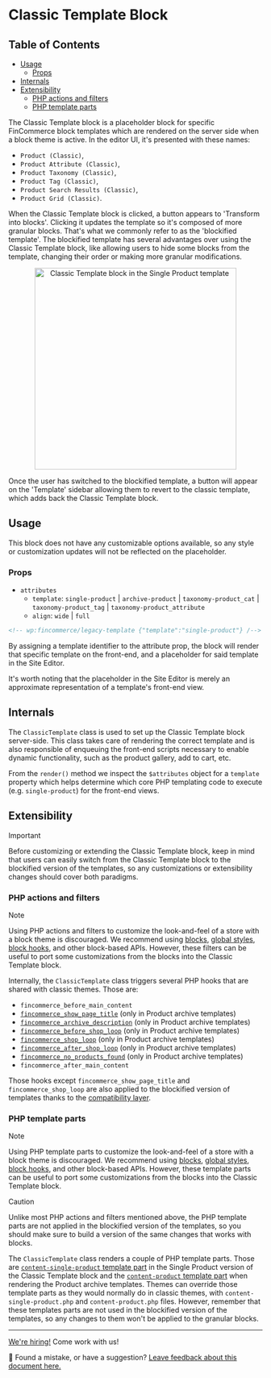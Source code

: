 # Classic Template Block <!-- omit in toc -->

## Table of Contents <!-- omit in toc -->

-   [Usage](#usage)
    -   [Props](#props)
-   [Internals](#internals)
-   [Extensibility](#extensibility)
    -   [PHP actions and filters](#php-actions-and-filters)
    -   [PHP template parts](#php-template-parts)

The Classic Template block is a placeholder block for specific FinCommerce block templates which are rendered on the server side when a block theme is active. In the editor UI, it's presented with these names:

- `Product (Classic)`,
- `Product Attribute (Classic)`,
- `Product Taxonomy (Classic)`,
- `Product Tag (Classic)`,
- `Product Search Results (Classic)`,
- `Product Grid (Classic)`.

When the Classic Template block is clicked, a button appears to 'Transform into blocks'. Clicking it updates the template so it's composed of more granular blocks. That's what we commonly refer to as the 'blockified template'. The blockified template has several advantages over using the Classic Template block, like allowing users to hide some blocks from the template, changing their order or making more granular modifications.

<p align="center"><!-- markdownlint-disable-line no-inline-html -->
  <img src="https://github.com/dieselfox1/fincommerce/assets/3616980/c996d4e8-8839-4542-b6a3-9f01627c482d" alt="Classic Template block in the Single Product template" width="400"/><!-- markdownlint-disable-line no-inline-html -->
</p><!-- markdownlint-disable-line no-inline-html -->

Once the user has switched to the blockified template, a button will appear on the 'Template' sidebar allowing them to revert to the classic template, which adds back the Classic Template block.

## Usage

This block does not have any customizable options available, so any style or customization updates will not be reflected on the placeholder.

### Props

-   `attributes`
    -   `template`: `single-product` | `archive-product` | `taxonomy-product_cat` | `taxonomy-product_tag` | `taxonomy-product_attribute`
    -   `align`: `wide` | `full`

```html
<!-- wp:fincommerce/legacy-template {"template":"single-product"} /-->
```

By assigning a template identifier to the attribute prop, the block will render that specific template on the front-end, and a placeholder for said template in the Site Editor.

It's worth noting that the placeholder in the Site Editor is merely an approximate representation of a template's front-end view.

## Internals

The `ClassicTemplate` class is used to set up the Classic Template block server-side. This class takes care of rendering the correct template and is also responsible of enqueuing the front-end scripts necessary to enable dynamic functionality, such as the product gallery, add to cart, etc.

From the `render()` method we inspect the `$attributes` object for a `template` property which helps determine which core PHP templating code to execute (e.g. `single-product`) for the front-end views.

## Extensibility

> [!IMPORTANT]
> Before customizing or extending the Classic Template block, keep in mind that users can easily switch from the Classic Template block to the blockified version of the templates, so any customizations or extensibility changes should cover both paradigms.

### PHP actions and filters

> [!NOTE]
> Using PHP actions and filters to customize the look-and-feel of a store with a block theme is discouraged. We recommend using [blocks](https://developer.wordpress.org/block-editor/), [global styles](https://developer.wordpress.org/themes/global-settings-and-styles/), [block hooks](https://make.wordpress.org/core/2023/10/15/introducing-block-hooks-for-dynamic-blocks/), and other block-based APIs. However, these filters can be useful to port some customizations from the blocks into the Classic Template block.

Internally, the `ClassicTemplate` class triggers several PHP hooks that are shared with classic themes. Those are:

- `fincommerce_before_main_content`
- [`fincommerce_show_page_title`](https://github.com/dieselfox1/fincommerce/blob/f040e3acf7df9420a09d37b84358ac7d2e03b8a3/plugins/fincommerce/src/Blocks/BlockTypes/ClassicTemplate.php#L264) (only in Product archive templates)
- [`fincommerce_archive_description`](https://github.com/dieselfox1/fincommerce/blob/f040e3acf7df9420a09d37b84358ac7d2e03b8a3/plugins/fincommerce/src/Blocks/BlockTypes/ClassicTemplate.php#L281) (only in Product archive templates)
- [`fincommerce_before_shop_loop`](https://github.com/dieselfox1/fincommerce/blob/f040e3acf7df9420a09d37b84358ac7d2e03b8a3/plugins/fincommerce/src/Blocks/BlockTypes/ClassicTemplate.php#L296) (only in Product archive templates)
- [`fincommerce_shop_loop`](https://github.com/dieselfox1/fincommerce/blob/f040e3acf7df9420a09d37b84358ac7d2e03b8a3/plugins/fincommerce/src/Blocks/BlockTypes/ClassicTemplate.php#L309) (only in Product archive templates)
- [`fincommerce_after_shop_loop`](https://github.com/dieselfox1/fincommerce/blob/f040e3acf7df9420a09d37b84358ac7d2e03b8a3/plugins/fincommerce/src/Blocks/BlockTypes/ClassicTemplate.php#L324) (only in Product archive templates)
- [`fincommerce_no_products_found`](https://github.com/dieselfox1/fincommerce/blob/f040e3acf7df9420a09d37b84358ac7d2e03b8a3/plugins/fincommerce/src/Blocks/BlockTypes/ClassicTemplate.php#L333) (only in Product archive templates)
- `fincommerce_after_main_content`

Those hooks except `fincommerce_show_page_title` and `fincommerce_shop_loop` are also applied to the blockified version of templates thanks to the [compatibility layer](../../../../docs/internal-developers/blockified-templates/compatibility-layer.md).

### PHP template parts

> [!NOTE]
> Using PHP template parts to customize the look-and-feel of a store with a block theme is discouraged. We recommend using [blocks](https://developer.wordpress.org/block-editor/), [global styles](https://developer.wordpress.org/themes/global-settings-and-styles/), [block hooks](https://make.wordpress.org/core/2023/10/15/introducing-block-hooks-for-dynamic-blocks/), and other block-based APIs. However, these template parts can be useful to port some customizations from the blocks into the Classic Template block.

> [!CAUTION]
> Unlike most PHP actions and filters mentioned above, the PHP template parts are not applied in the blockified version of the templates, so you should make sure to build a version of the same changes that works with blocks.

The `ClassicTemplate` class renders a couple of PHP template parts. Those are [`content-single-product` template part](https://github.com/dieselfox1/fincommerce/blob/f040e3acf7df9420a09d37b84358ac7d2e03b8a3/plugins/fincommerce/src/Blocks/BlockTypes/ClassicTemplate.php#L213) in the Single Product version of the Classic Template block and the [`content-product` template part](https://github.com/dieselfox1/fincommerce/blob/f040e3acf7df9420a09d37b84358ac7d2e03b8a3/plugins/fincommerce/src/Blocks/BlockTypes/ClassicTemplate.php#L311) when rendering the Product archive templates. Themes can override those template parts as they would normally do in classic themes, with `content-single-product.php` and `content-product.php` files. However, remember that these templates parts are not used in the blockified version of the templates, so any changes to them won't be applied to the granular blocks.

<!-- FEEDBACK -->

---

[We're hiring!](https://fincommerce.com/careers/) Come work with us!

🐞 Found a mistake, or have a suggestion? [Leave feedback about this document here.](https://github.com/dieselfox1/fincommerce/issues/new?assignees=&labels=type%3A+documentation&template=suggestion-for-documentation-improvement-correction.md&title=Feedback%20on%20./docs/README.md)

<!-- /FEEDBACK -->
